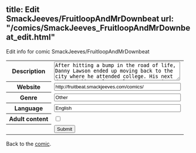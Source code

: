 title: Edit SmackJeeves/FruitloopAndMrDownbeat
url: "/comics/SmackJeeves_FruitloopAndMrDownbeat_edit.html"
---
Edit info for comic SmackJeeves/FruitloopAndMrDownbeat

<form name="comic" action="http://gaepostmail.appspot.com/comic/" method="post">
<table class="comicinfo">
<tr>
<th>Description</th><td><textarea name="description" cols="40" rows="3">After hitting a bump in the road of life, Danny Lawson ended up moving back to the city where he attended college. His next door neighbor, Alan Taylor, is a senior in high school who falls in love with Danny almost immediately. AND THUS THEY BECAME FRUITLOOP &amp; MR. DOWNBEAT. (bad intro, yes.) (contains boy/boy, girl/girl, foul language, cartoon violence, some sexual themes) Schedule is being removed for the time being. Updates whenever the author can get her crap together &lt;xD'. (gonna aim for once a week?) (Note: A friend recently brought it up to me that she saw something on tv from the south where 'Fruitloop' was actually being actively used as a derogatory word. This comic means no offense, and the author wasn't aware that it was being used that way.)</textarea></td>
</tr>
<tr>
<th>Website</th><td><input type="text" name="url" value="http://fruitbeat.smackjeeves.com/comics/" size="40"/></td>
</tr>
<tr>
<th>Genre</th><td><input type="text" name="genre" value="Other" size="40"/></td>
</tr>
<tr>
<th>Language</th><td><input type="text" name="language" value="English" size="40"/></td>
</tr>
<tr>
<th>Adult content</th><td><input type="checkbox" name="adult" value="adult" /></td>
</tr>
<tr>
<th></th><td>
<input type="hidden" name="comic" value="SmackJeeves_FruitloopAndMrDownbeat" />
<input type="submit" name="submit" value="Submit" />
</td>
</tr>
</table>
</form>

Back to the [comic](SmackJeeves_FruitloopAndMrDownbeat.html).
